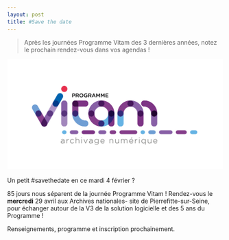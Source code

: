 ```yaml
---
layout: post
title: #Save the date
---
```

> Après les journées Programme Vitam des 3 dernières années, notez le prochain rendez-vous dans vos agendas !

![Logos](/public/images/LogoV2.JPG)

Un petit #savethedate en ce mardi 4 février ? 

85 jours nous séparent de la journée Programme Vitam !
Rendez-vous le **mercredi** 29 avril aux Archives nationales- site de Pierrefitte-sur-Seine, pour échanger autour de la V3 de la solution logicielle et des 5 ans du Programme !

Renseignements, programme et inscription prochainement.
